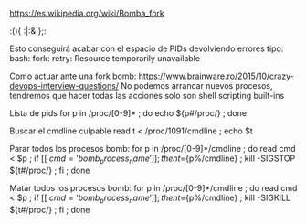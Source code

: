 https://es.wikipedia.org/wiki/Bomba_fork

:(){ :|:& };:

Esto conseguirá acabar con el espacio de PIDs devolviendo errores tipo:
bash: fork: retry: Resource temporarily unavailable


Como actuar ante una fork bomb:
https://www.brainware.ro/2015/10/crazy-devops-interview-questions/
No podemos arrancar nuevos procesos, tendremos que hacer todas las acciones solo son shell scripting built-ins

Lista de pids
for p in /proc/[0-9]* ; do echo ${p#/proc/} ; done

Buscar el cmdline culpable 
read t < /proc/1091/cmdline ; echo $t

Parar todos los procesos bomb:
for p in /proc/[0-9]*/cmdline ; do read cmd < $p ; if [[ $cmd = 'bomb_process_name' ]]; then t=${p%/cmdline} ; kill -SIGSTOP ${t#/proc/} ; fi ; done

Matar todos los procesos bomb:
for p in /proc/[0-9]*/cmdline ; do read cmd < $p ; if [[ $cmd = 'bomb_process_name' ]]; then t=${p%/cmdline} ; kill -SIGKILL ${t#/proc/} ; fi ; done

